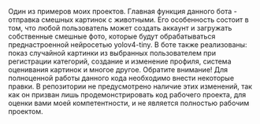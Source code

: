 Один из примеров моих проектов. Главная функция данного бота - отправка смешных картинок с животными. Его особенность состоит в том, что любой пользователь может создать аккаунт и загружать собственные смешные фото, которые будут обрабатываться преднастроенной нейросетью yolov4-tiny. В боте также реализованы: показ случайной картинки из выбранных пользователем при регистрации категорий, создание и изменение профиля, система оценивания картинок и многое другое.
Обратите внимание! Для полноценной работы данного кода необходимо внести некоторые правки. В репозитории не предусмотрено наличие этих изменений, так как он призван лишь продемонстрировать код рабочего проекта, для оценки вами моей компетентности, и не является полностью рабочим проектом.
